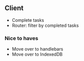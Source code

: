 ## Client

* Complete tasks
* Router: filter by completed tasks


### Nice to haves

* Move over to handlebars
* Move over to IndexedDB
